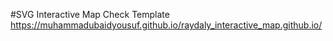 #SVG Interactive Map 
Check Template
https://muhammadubaidyousuf.github.io/raydaly_interactive_map.github.io/

